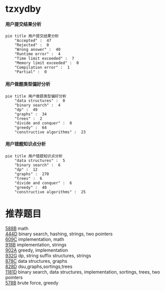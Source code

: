 # tzxydby

<!-- tabs:start -->



#### **用户提交结果分析**

```mermaid
pie title 用户提交结果分析
    "Accepted" :  47
    "Rejected" :  0
    "Wrong answer" :  40
    "Runtime error" :  4
    "Time limit exceeded" :  7
    "Memory limit exceeded" :  0
    "Compilation error" :  1
    "Partial" :  0
```

#### **用户做题类型偏好分析**

```mermaid
pie title 用户做题类型偏好分析
    "data structures" :  0
    "binary search" :  4
    "dp" :  49
    "graphs" :  34
    "trees" :  2
    "divide and conquer" :  0
    "greedy" :  64
    "constructive algorithms" :  23
```
#### **用户错题知识点分析**

```mermaid
pie title 用户错题知识点分析
    "data structures" :  5
    "binary search" :  6
    "dp" :  12
    "graphs" :  270
    "trees" :  6
    "divide and conquer" :  6
    "greedy" :  48
    "constructive algorithms" :  25
```



<!-- tabs:end -->
# 推荐题目
[588B](https://codeforces.com/contest/588/problem/B)		math		  
[444D](https://codeforces.com/contest/444/problem/D)		binary search,
                        hashing,
                        strings,
                        two pointers		  
[609C](https://codeforces.com/contest/609/problem/C)		implementation,
                        math		  
[918B](https://codeforces.com/contest/918/problem/B)		implementation,
                        strings		  
[902A](https://codeforces.com/contest/902/problem/A)		greedy,
                        implementation		  
[932G](https://codeforces.com/contest/932/problem/G)		dp,
                        string suffix structures,
                        strings		  
[878C](https://codeforces.com/contest/878/problem/C)		data structures,
                        graphs		  
[828D](https://codeforces.com/contest/828/problem/D)		dsu,graphs,sortings,trees		  
[1181D](https://codeforces.com/contest/1181/problem/D)		binary search,
                        data structures,
                        implementation,
                        sortings,
                        trees,
                        two pointers		  
[578B](https://codeforces.com/contest/578/problem/B)		brute force,
                        greedy		  
